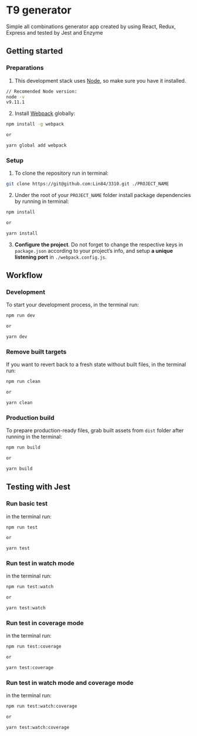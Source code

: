 # T9 generator
Simple all combinations generator app created by using React, Redux, Express and tested by Jest and Enzyme

## Getting started
### Preparations
1. This development stack uses [Node](https://nodejs.org), so make sure you have it installed.
```bash
// Recomended Node version:
node -v
v9.11.1
```
2. Install [Webpack](https://webpack.js.org/) globally:

```bash
npm install -g webpack

or

yarn global add webpack
```
### Setup
1. To clone the repository run in terminal:

```sh
git clone https://git@github.com:Lin84/3310.git ./PROJECT_NAME
```

2. Under the root of your `PROJECT_NAME` folder install package dependencies by running in terminal:

 ```sh
npm install

or

yarn install
```

3. **Configure the project**. Do not forget to change the respective keys in `package.json` according to your project’s info, and setup **a unique listening port** in `./webpack.config.js`.

## Workflow
### Development
To start your development process, in the terminal run:

```sh
npm run dev

or

yarn dev
```

### Remove built targets
If you want to revert back to a fresh state without built files, in the terminal run:

```sh
npm run clean

or

yarn clean
```

### Production build
To prepare production-ready files, grab built assets from `dist` folder after running in the terminal:

```sh
npm run build

or

yarn build
```
## Testing with Jest
### Run basic test
in the terminal run:

```sh
npm run test

or

yarn test
```

### Run test in watch mode
in the terminal run:

```sh
npm run test:watch

or

yarn test:watch
```
### Run test in coverage mode
in the terminal run:

```sh
npm run test:coverage

or

yarn test:coverage
```
### Run test in watch mode and coverage mode
in the terminal run:

```sh
npm run test:watch:coverage

or

yarn test:watch:coverage
```
